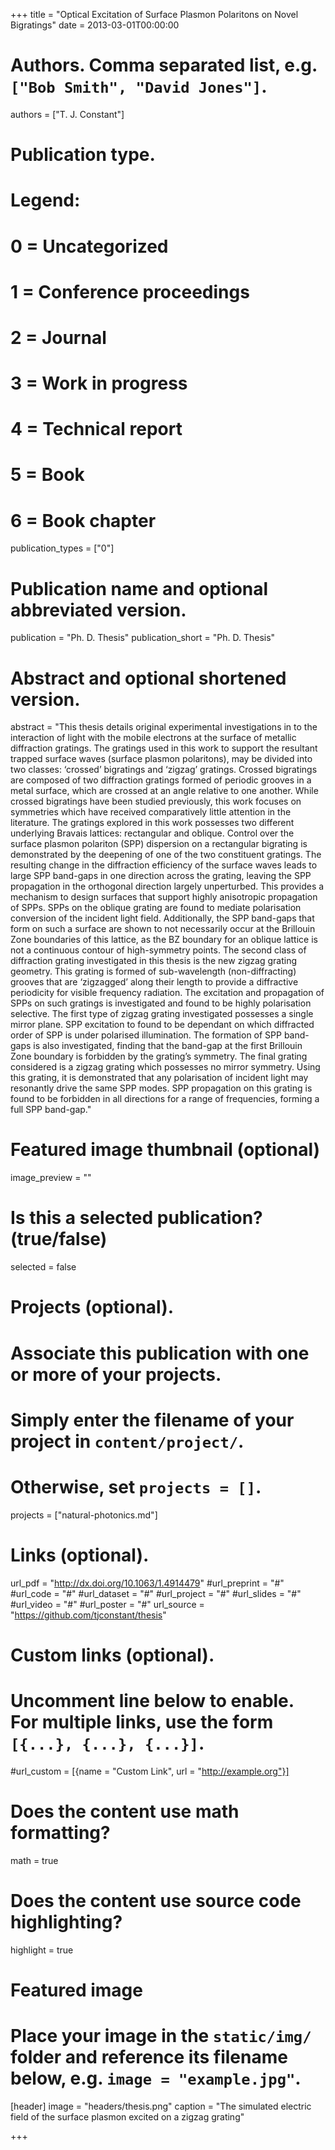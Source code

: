 +++
title = "Optical Excitation of Surface Plasmon Polaritons on Novel Bigratings"
date = 2013-03-01T00:00:00

# Authors. Comma separated list, e.g. `["Bob Smith", "David Jones"]`.
authors = ["T. J. Constant"]

# Publication type.
# Legend:
# 0 = Uncategorized
# 1 = Conference proceedings
# 2 = Journal
# 3 = Work in progress
# 4 = Technical report
# 5 = Book
# 6 = Book chapter
publication_types = ["0"]

# Publication name and optional abbreviated version.
publication = "Ph. D. Thesis"
publication_short = "Ph. D. Thesis"

# Abstract and optional shortened version.
abstract = "This thesis details original experimental investigations in to the interaction of light with the mobile electrons at the surface of metallic diffraction gratings. The gratings used in this work to support the resultant trapped surface waves (surface plasmon polaritons), may be divided into two classes: ‘crossed’ bigratings and ‘zigzag’ gratings. Crossed bigratings are composed of two diffraction gratings formed of periodic grooves in a metal surface, which are crossed at an angle relative to one another. While crossed bigratings have been studied previously, this work focuses on symmetries which have received comparatively little attention in the literature. The gratings explored in this work possesses two different underlying Bravais lattices: rectangular and oblique. Control over the surface plasmon polariton (SPP) dispersion on a rectangular bigrating is demonstrated by the deepening of one of the two constituent gratings. The resulting change in the diffraction efficiency of the surface waves leads to large SPP band-gaps in one direction across the grating, leaving the SPP propagation in the orthogonal direction largely unperturbed. This provides a mechanism to design surfaces that support highly anisotropic propagation of SPPs. SPPs on the oblique grating are found to mediate polarisation conversion of the incident light field. Additionally, the SPP band-gaps that form on such a surface are shown to not necessarily occur at the Brillouin Zone boundaries of this lattice, as the BZ boundary for an oblique lattice is not a continuous contour of high-symmetry points. The second class of diffraction grating investigated in this thesis is the new zigzag grating geometry. This grating is formed of sub-wavelength (non-diffracting) grooves that are ‘zigzagged’ along their length to provide a diffractive periodicity for visible frequency radiation. The excitation and propagation of SPPs on such gratings is investigated and found to be highly polarisation selective. The first type of zigzag grating investigated possesses a single mirror plane. SPP excitation to found to be dependant on which diffracted order of SPP is under polarised illumination. The formation of SPP band-gaps is also investigated, finding that the band-gap at the first Brillouin Zone boundary is forbidden by the grating’s symmetry. The final grating considered is a zigzag grating which possesses no mirror symmetry. Using this grating, it is demonstrated that any polarisation of incident light may resonantly drive the same SPP modes. SPP propagation on this grating is found to be forbidden in all directions for a range of frequencies, forming a full SPP band-gap."

# Featured image thumbnail (optional)
image_preview = ""

# Is this a selected publication? (true/false)
selected = false

# Projects (optional).
#   Associate this publication with one or more of your projects.
#   Simply enter the filename of your project in `content/project/`.
#   Otherwise, set `projects = []`.
projects = ["natural-photonics.md"]

# Links (optional).
url_pdf = "http://dx.doi.org/10.1063/1.4914479"
#url_preprint = "#"
#url_code = "#"
#url_dataset = "#"
#url_project = "#"
#url_slides = "#"
#url_video = "#"
#url_poster = "#"
url_source = "https://github.com/tjconstant/thesis"

# Custom links (optional).
#   Uncomment line below to enable. For multiple links, use the form `[{...}, {...}, {...}]`.
#url_custom = [{name = "Custom Link", url = "http://example.org"}]

# Does the content use math formatting?
math = true

# Does the content use source code highlighting?
highlight = true

# Featured image
# Place your image in the `static/img/` folder and reference its filename below, e.g. `image = "example.jpg"`.
[header]
image = "headers/thesis.png"
caption = "The simulated electric field of the surface plasmon excited on a zigzag grating"

+++


